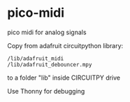 # pico-midi
pico midi for analog signals

Copy from adafruit circuitpython library:
```
/lib/adafruit_midi
/lib/adafruit_debouncer.mpy
```
to a folder "lib" inside CIRCUITPY drive

Use Thonny for debugging
